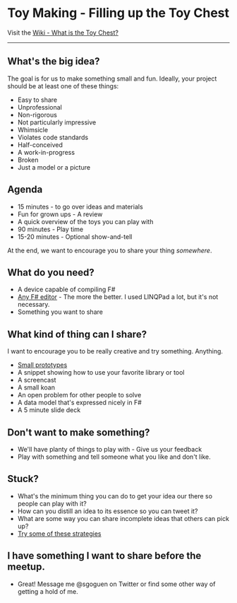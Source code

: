 # Toy Making - Filling up the Toy Chest

Visit the [Wiki - What is the Toy Chest?](/steego/toychest/wiki/What-is-the-Toy-Chest%3F)

------------------------------------------------------

## What's the big idea?

The goal is for us to make something small and fun.  Ideally, your project should be at least one of these things:

* Easy to share
* Unprofessional
* Non-rigorous
* Not particularly impressive
* Whimsicle 
* Violates code standards
* Half-conceived
* A work-in-progress
* Broken
* Just a model or a picture

## Agenda

* 15 minutes - to go over ideas and materials
 * Fun for grown ups - A review
 * A quick overview of the toys you can play with
* 90 minutes - Play time
* 15-20 minutes - Optional show-and-tell

At the end, we want to encourage you to share your thing *somewhere*.

## What do you need?

* A device capable of compiling F#
* [Any F# editor](tools.md) - The more the better.  I used LINQPad a lot, but it's not necessary.
* Something you want to share

## What kind of thing can I share?

I want to encourage you to be really creative and try something.  Anything.

* [Small prototypes](code-snippets/patterns/singleton-maker.fsx)
* A snippet showing how to use your favorite library or tool
* A screencast
* A small koan
* An open problem for other people to solve
* A data model that's expressed nicely in F#
* A 5 minute slide deck

## Don't want to make something?

* We'll have planty of things to play with - Give us your feedback
* Play with something and tell someone what you like and don't like.

## Stuck?

* What's the minimum thing you can do to get your idea our there so people can play with it?
* How can you distill an idea to its essence so you can tweet it?
* What are some way you can share incomplete ideas that others can pick up?
* [Try some of these strategies](oblique-strategies.md)

## I have something I want to share before the meetup.

* Great! Message me @sgoguen on Twitter or find some other way of getting a hold of me.
